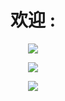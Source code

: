 <h1 align="center">欢迎 :</h1>

<p align="center">
  <img src= "http://github-profile-summary-cards.vercel.app/api/cards/profile-details?username=Tepid-neitzen&theme=blue_green">
</p>

<p align="center">
  <img src= "https://media3.giphy.com/media/4an7xphvXiQOUT6dsH/giphy.gif">
</p>
<p align="center">
  <img src= "https://komarev.com/ghpvc/?username=Tepid-neitzen&label=PROFILE+COUNT&style=for-the-badge&color=green">
</p>
<!-- ![DSC00818](https://github.com/Tepid-neitzen/Tepid-neitzen/assets/129894851/24404db8-a534-4d5c-b277-83e5783be969) -->

<!---
Tepid-neitzen/Tepid-neitzen is a ✨ special ✨ repository because its `README.md` (this file) appears on your GitHub profile.
You can click the Preview link to take a look at your changes.
--->

<!-- 
<img width="269" alt="Screenshot 2023-05-07 at 12 16 35" src="https://user-images.githubusercontent.com/129894851/236674284-b66a5589-47ba-4216-8261-1795e0d2c196.png">

![image](https://user-images.githubusercontent.com/129894851/236674346-395d8d10-3730-47c5-b8bb-b2cba17e75bb.png)
 -->
